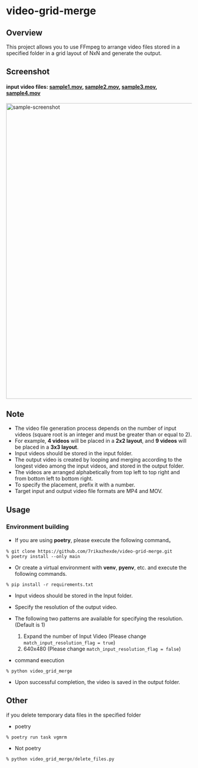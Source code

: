 # video-grid-merge
## Overview
This project allows you to use FFmpeg to arrange video files stored in a specified folder in a grid layout of NxN and generate the output.

## Screenshot
#### input video files: [sample1.mov](./video_grid_merge/media/input/sample1.mov), [sample2.mov](./video_grid_merge/media/input/sample2.mov), [sample3.mov](./video_grid_merge/media/input/sample3.mov), [sample4.mov](./video_grid_merge/media/input/sample4.mov)

<img width="800" alt="sample-screenshot" src="https://github.com/7rikazhexde/video-grid-merge/assets/33836132/caccd49b-08a4-4c34-a8f4-8f82749716be">

## Note
 - The video file generation process depends on the number of input videos (square root is an integer and must be greater than or equal to 2).
 - For example, **4 videos** will be placed in a **2x2 layout**, and **9 videos** will be placed in a **3x3 layout**.
 - Input videos should be stored in the input folder.
 - The output video is created by looping and merging according to the longest video among the input videos, and stored in the output folder.
 - The videos are arranged alphabetically from top left to top right and from bottom left to bottom right.
 - To specify the placement, prefix it with a number.
 - Target input and output video file formats are MP4 and MOV.
 
## Usage
### Environment building
- If you are using **poetry**, please execute the following command。
```
% git clone https://github.com/7rikazhexde/video-grid-merge.git
% poetry install --only main
```

- Or create a virtual environment with **venv**, **pyenv**, etc. and execute the following commands.
```
% pip install -r requirements.txt
```
- Input videos should be stored in the Input folder.
- Specify the resolution of the output video.
- The following two patterns are available for specifying the resolution. (Default is 1)
	1. Expand the number of Input Video (Please change ```match_input_resolution_flag = true```)
	2. 640x480 (Please change ```match_input_resolution_flag = false```)

- command execution
```
% python video_grid_merge
```
- Upon successful completion, the video is saved in the output folder.

## Other
if you delete temporary data files in the specified folder
- poetry
```
% poetry run task vgmrm
```

- Not poetry
```
% python video_grid_merge/delete_files.py
```
